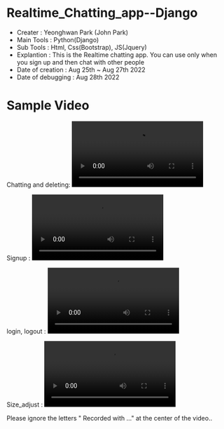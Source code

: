 # Realtime_Chatting_app--Django

- Creater : Yeonghwan Park (John Park)
- Main Tools : Python(Django)
- Sub Tools : Html, Css(Bootstrap), JS(Jquery)
- Explantion :
This is the Realtime chatting app.
You can use only when you sign up and then chat with other people
- Date of creation : Aug 25th ~ Aug 27th 2022
- Date of debugging : Aug 28th 2022

# Sample Video
Chatting and deleting:
<video src="https://user-images.githubusercontent.com/106279616/187085197-eef9ed51-1528-42b2-aa20-e3522beda645.mp4" data-canonical-src="https://user-images.githubusercontent.com/106279616/187085197-eef9ed51-1528-42b2-aa20-e3522beda645.mp4"></video>

Signup :
<video src="https://user-images.githubusercontent.com/106279616/187113956-37bf0eba-b9da-4f6d-bc2b-f4c95c3b2e81.mp4" data-canonical-src="https://user-images.githubusercontent.com/106279616/187113956-37bf0eba-b9da-4f6d-bc2b-f4c95c3b2e81.mp4"></video>

login, logout :
<video src="https://user-images.githubusercontent.com/106279616/187114011-d380f47b-edf0-4cd1-a55c-861bb1df205c.mp4" data-canonical-src="https://user-images.githubusercontent.com/106279616/187114011-d380f47b-edf0-4cd1-a55c-861bb1df205c.mp4"></video>

Size_adjust  :
<video src="https://user-images.githubusercontent.com/106279616/187085238-47e15162-b2ea-476c-a25c-b39589d497d1.mp4" data-canonical-src="https://user-images.githubusercontent.com/106279616/187085238-47e15162-b2ea-476c-a25c-b39589d497d1.mp4"> </video>

Please ignore the letters " Recorded with ..." at the center of the video..
